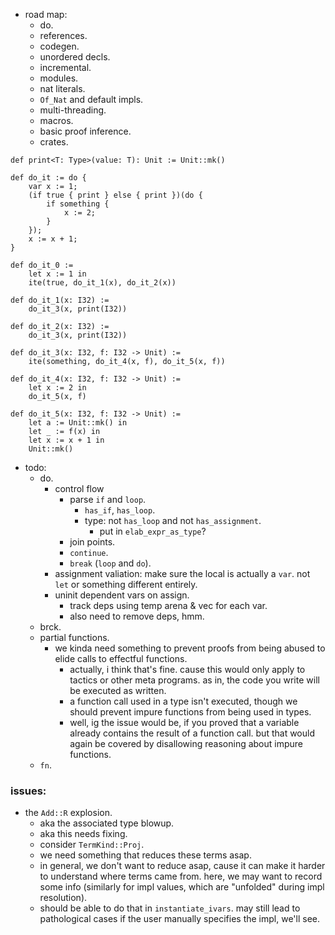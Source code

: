 
- road map:
    - do.
    - references.
    - codegen.
    - unordered decls.
    - incremental.
    - modules.
    - nat literals.
    - `Of_Nat` and default impls.
    - multi-threading.
    - macros.
    - basic proof inference.
    - crates.


```
def print<T: Type>(value: T): Unit := Unit::mk()

def do_it := do {
    var x := 1;
    (if true { print } else { print })(do {
        if something {
            x := 2;
        }
    });
    x := x + 1;
}

def do_it_0 :=
    let x := 1 in
    ite(true, do_it_1(x), do_it_2(x))

def do_it_1(x: I32) :=
    do_it_3(x, print(I32))

def do_it_2(x: I32) :=
    do_it_3(x, print(I32))

def do_it_3(x: I32, f: I32 -> Unit) :=
    ite(something, do_it_4(x, f), do_it_5(x, f))

def do_it_4(x: I32, f: I32 -> Unit) :=
    let x := 2 in
    do_it_5(x, f)

def do_it_5(x: I32, f: I32 -> Unit) :=
    let a := Unit::mk() in
    let _ := f(x) in
    let x := x + 1 in
    Unit::mk()

```


- todo:
    - do.
        - control flow
            - parse `if` and `loop`.
                - `has_if`, `has_loop`.
                - type: not `has_loop` and not `has_assignment`.
                    - put in `elab_expr_as_type`?
            - join points.
            - `continue`.
            - `break` (`loop` and `do`).
        - assignment valiation: make sure the local is actually a `var`.
          not `let` or something different entirely.
        - uninit dependent vars on assign.
            - track deps using temp arena & vec for each var.
            - also need to remove deps, hmm.
    - brck.
    - partial functions.
        - we kinda need something to prevent proofs from
          being abused to elide calls to effectful functions.
            - actually, i think that's fine. cause this would only apply
              to tactics or other meta programs.
              as in, the code you write will be executed as written.
            - a function call used in a type isn't executed,
              though we should prevent impure functions from being used
              in types.
            - well, ig the issue would be, if you proved that a variable
              already contains the result of a function call.
              but that would again be covered by disallowing reasoning
              about impure functions.
    - `fn`.


### issues:

- the `Add::R` explosion.
    - aka the associated type blowup.
    - aka this needs fixing.
    - consider `TermKind::Proj`.
    - we need something that reduces these terms asap.
    - in general, we don't want to reduce asap, cause it can make it harder
      to understand where terms came from.
      here, we may want to record some info (similarly for impl values,
      which are "unfolded" during impl resolution).
    - should be able to do that in `instantiate_ivars`. may still lead to
      pathological cases if the user manually specifies the impl, we'll see.


